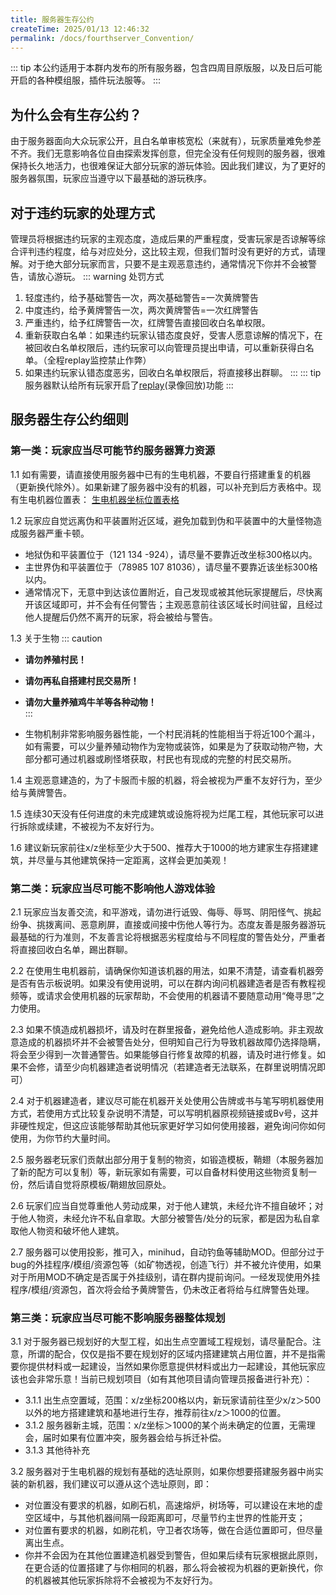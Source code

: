 ```yaml
---
title: 服务器生存公约
createTime: 2025/01/13 12:46:32
permalink: /docs/fourthserver_Convention/
---
```

::: tip
本公约适用于本群内发布的所有服务器，包含四周目原版服，以及日后可能开启的各种模组服，插件玩法服等。
:::
## **为什么会有生存公约？**

由于服务器面向大众玩家公开，且白名单审核宽松（来就有），玩家质量难免参差不齐。我们无意影响各位自由探索发挥创意，但完全没有任何规则的服务器，很难保持长久地活力，也很难保证大部分玩家的游玩体验。因此我们建议，为了更好的服务器氛围，玩家应当遵守以下最基础的游玩秩序。

## **对于违约玩家的处理方式**

管理员将根据违约玩家的主观态度，造成后果的严重程度，受害玩家是否谅解等综合评判违约程度，给与对应处分，这比较主观，但我们暂时没有更好的方式，请理解。对于绝大部分玩家而言，只要不是主观恶意违约，通常情况下你并不会被警告，请放心游玩。
::: warning 处罚方式
1. 轻度违约，给予基础警告一次，两次基础警告=一次黄牌警告
2. 中度违约，给予黄牌警告一次，两次黄牌警告=一次红牌警告
3. 严重违约，给予红牌警告一次，红牌警告直接回收白名单权限。
4. 重新获取白名单：如果违约玩家认错态度良好，受害人愿意谅解的情况下，在被回收白名单权限后，违约玩家可以向管理员提出申请，可以重新获得白名单。（全程replay监控禁止作弊）
5. 如果违约玩家认错态度恶劣，回收白名单权限后，将直接移出群聊。
:::
::: tip
服务器默认给所有玩家开启了[replay](https://www.mcmod.cn/class/1203.html)(录像回放)功能
:::
## **服务器生存公约细则**

### **第一类：玩家应当尽可能节约服务器算力资源**

1.1 如有需要，请直接使用服务器中已有的生电机器，不要自行搭建重复的机器（更新换代除外）。如果新建了服务器中没有的机器，可以补充到后方表格中。现有生电机器位置表：
[生电机器坐标位置表格](https://docs.qq.com/sheet/DV0p5Zm90bEp2bkRT?tab=zrms3a)

1.2 玩家应自觉远离伪和平装置附近区域，避免加载到伪和平装置中的大量怪物造成服务器严重卡顿。

- 地狱伪和平装置位于（121 134 -924），请尽量不要靠近改坐标300格以内。
- 主世界伪和平装置位于（78985 107 81036），请尽量不要靠近该坐标300格以内。
- 通常情况下，无意中到达该位置附近，自己发现或被其他玩家提醒后，尽快离开该区域即可，并不会有任何警告；主观恶意前往该区域长时间驻留，且经过他人提醒后仍然不离开的玩家，将会被给与警告。

1.3 关于生物
::: caution

- **请勿养殖村民！**  

- **请勿再私自搭建村民交易所！**  

- **请勿大量养殖鸡牛羊等各种动物！**  
:::
- 生物机制非常影响服务器性能，一个村民消耗的性能相当于将近100个漏斗，如有需要，可以少量养殖动物作为宠物或装饰，如果是为了获取动物产物，大部分都可通过机器或刷怪塔获取，村民也有现成的完整的村民交易所。

1.4 主观恶意建造的，为了卡服而卡服的机器，将会被视为严重不友好行为，至少给与黄牌警告。

1.5 连续30天没有任何进度的未完成建筑或设施将视为烂尾工程，其他玩家可以进行拆除或续建，不被视为不友好行为。

1.6 建议新玩家前往x/z坐标至少大于500、推荐大于1000的地方建家生存搭建建筑，并尽量与其他建筑保持一定距离，这样会更加美观！

### **第二类：玩家应当尽可能不影响他人游戏体验**

2.1 玩家应当友善交流，和平游戏，请勿进行诋毁、侮辱、辱骂、阴阳怪气、挑起纷争、挑拨离间、恶意刷屏，直接或间接中伤他人等行为。态度友善是服务器游玩最基础的行为准则，不友善言论将根据恶劣程度给与不同程度的警告处分，严重者将直接回收白名单，踢出群聊。

2.2 在使用生电机器前，请确保你知道该机器的用法，如果不清楚，请查看机器旁是否有告示板说明。如果没有使用说明，可以在群内询问机器建造者是否有教程视频等，或请求会使用机器的玩家帮助，不会使用的机器请不要随意动用“俺寻思”之力使用。

2.3 如果不慎造成机器损坏，请及时在群里报备，避免给他人造成影响。非主观故意造成的机器损坏并不会被警告处分，但明知自己行为导致机器故障仍选择隐瞒，将会至少得到一次普通警告。如果能够自行修复故障的机器，请及时进行修复。如果不会修，请至少向机器建造者说明情况（若建造者无法联系，在群里说明情况即可）

2.4 对于机器建造者，建议尽可能在机器开关处使用公告牌或书与笔写明机器使用方式，若使用方式比较复杂说明不清楚，可以写明机器原视频链接或Bv号，这并非硬性规定，但这应该能够帮助其他玩家更好学习如何使用接器，避免询问你如何使用，为你节约大量时间。

2.5 服务器老玩家们贡献出部分用于复制的物资，如锻造模板，鞘翅（本服务器加了新的配方可以复制）等，新玩家如有需要，可以自备材料使用这些物资复制一份，然后请自觉将原模板/鞘翅放回原处。

2.6 玩家们应当自觉尊重他人劳动成果，对于他人建筑，未经允许不擅自破坏；对于他人物资，未经允许不私自拿取。大部分被警告/处分的玩家，都是因为私自拿取他人物资和破坏他人建筑。

2.7 服务器可以使用投影，推可入，minihud，自动钓鱼等辅助MOD。但部分过于bug的外挂程序/模组/资源包等（如矿物透视，创造飞行）并不被允许使用，如果对于所用MOD不确定是否属于外挂级别，请在群内提前询问。一经发现使用外挂程序/模组/资源包，首次将会给予黄牌警告，仍未改正者将给与红牌警告处理。

### **第三类：玩家应当尽可能不影响服务器整体规划**

3.1 对于服务器已规划好的大型工程，如出生点空置域工程规划，请尽量配合。注意，所谓的配合，仅仅是指不要在规划好的区域内搭建建筑占用位置，并不是指需要你提供材料或一起建设，当然如果你愿意提供材料或出力一起建设，其他玩家应该也会非常乐意！当前已规划项目（如有其他项目请向管理员报备进行补充）：

- 3.1.1 出生点空置域，范围：x/z坐标200格以内，新玩家请前往至少x/z＞500以外的地方搭建建筑和基地进行生存，推荐前往x/z＞1000的位置。
- 3.1.2 服务器新主城，范围：x/z坐标＞1000的某个尚未确定的位置，无需理会，届时如果有位置冲突，服务器会给与拆迁补偿。
- 3.1.3 其他待补充

3.2 服务器对于生电机器的规划有基础的选址原则，如果你想要搭建服务器中尚实装的新机器，我们建议可以遵从这个选址原则，即：

- 对位置没有要求的机器，如刷石机，高速熔炉，树场等，可以建设在末地的虚空区域中，与其他机器间隔一段距离即可，尽量节约主世界的性能开支；
- 对位置有要求的机器，如刷花机，守卫者农场等，做在合适位置即可，但尽量离出生点。
- 你并不会因为在其他位置建造机器受到警告，但如果后续有玩家根据此原则，在更合适的位置搭建了与你相同的机器，那么将会被视为机器的更新换代，你的机器被其他玩家拆除将不会被视为不友好行为。
